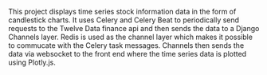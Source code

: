 This project displays time series stock information data in the form of candlestick charts. It uses Celery and Celery Beat to periodically send requests to the Twelve Data finance api and then sends the data to a Django Channels layer. Redis is used as the channel layer which makes it possible to commucate with the Celery task messages. Channels then sends the data via websocket to the front end where the time series data is plotted using Plotly.js.
